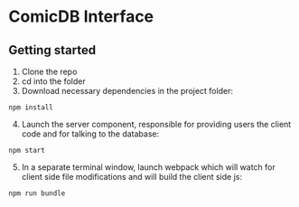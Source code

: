 # ComicDB Interface

## Getting started

 1. Clone the repo
 2. cd into the folder
 3. Download necessary dependencies in the project folder:
```
npm install
```
 4. Launch the server component, responsible for providing users the client code and for talking to the database:
```
npm start
```
 5. In a separate terminal window, launch webpack which will watch for client side file modifications and will build the client side js:
```
npm run bundle
```